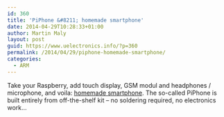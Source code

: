 ```yaml
---
id: 360
title: 'PiPhone &#8211; homemade smartphone'
date: 2014-04-29T10:28:33+01:00
author: Martin Maly
layout: post
guid: https://www.uelectronics.info/?p=360
permalink: /2014/04/29/piphone-homemade-smartphone/
categories:
  - ARM
---
```

Take your Raspberry, add touch display, GSM modul and headphones / microphone, and voila: [homemade smartphone](https://www.raspberrypi.org/piphone-home-made-raspberry-pi-smartphone/). <span style="color: #222222;">The so-called PiPhone is built entirely from off-the-shelf kit &#8211; no soldering required, no electronics work&#8230;</span>